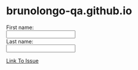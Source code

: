 # brunolongo-qa.github.io
<form>
  <label for="fname">First name:</label><br>
  <input type="text" id="fname" name="fname"><br>
  <label for="lname">Last name:</label><br>
  <input type="text" id="lname" name="lname">
</form>

[Link To Issue](https://github.com/BrunoLongo-QA/brunolongo-qa.github.io/issues/new)
